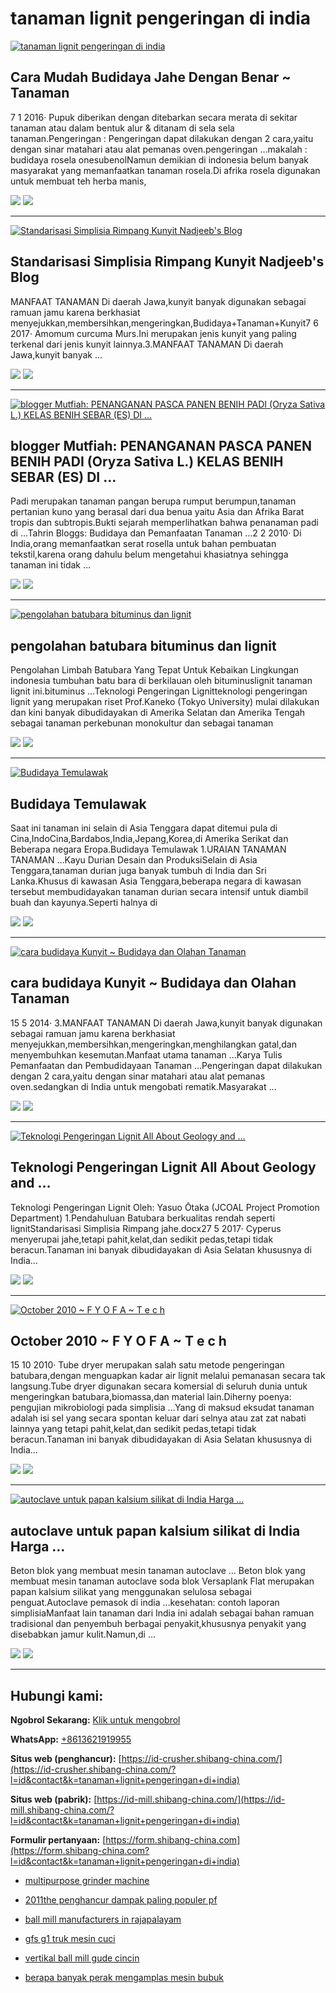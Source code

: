 # tanaman lignit pengeringan di india

<a href="https://swt.shibang-china.com/?l=id&img&k=tanaman+lignit+pengeringan+di+india" target="_blank">![tanaman lignit pengeringan di india](http://static.shibang-china.com/all-800x300/152.jpg)</a>

## Cara Mudah Budidaya Jahe Dengan Benar ~ Tanaman
7 1 2016· Pupuk diberikan dengan ditebarkan secara merata di sekitar tanaman atau dalam bentuk alur & ditanam di sela sela tanaman.Pengeringan : Pengeringan dapat dilakukan dengan 2 cara,yaitu dengan sinar matahari atau alat pemanas oven.pengeringan …makalah : budidaya rosela onesubenolNamun demikian di indonesia belum banyak masyarakat yang memanfaatkan tanaman rosela.Di afrika rosela digunakan untuk membuat teh herba manis,


<a href="https://whatsapp.shibangsoft.com/WhatsApp.php" target="_blank" title="WhatsApp">![](http://static.shibang-china.com/icon/whatsapp.png)</a> <a href="https://swt.shibang-china.com/?l=id&icon&k=tanaman+lignit+pengeringan+di+india" target="_blank">![](http://static.shibang-china.com/icon/chat-id.png)</a>

---

<a href="https://swt.shibang-china.com/?l=id&img&k=tanaman+lignit+pengeringan+di+india" target="_blank">![Standarisasi Simplisia Rimpang Kunyit Nadjeeb's Blog](http://static.shibang-china.com/all-800x300/834.jpg)</a>

## Standarisasi Simplisia Rimpang Kunyit Nadjeeb's Blog
MANFAAT TANAMAN Di daerah Jawa,kunyit banyak digunakan sebagai ramuan jamu karena berkhasiat menyejukkan,membersihkan,mengeringkan,Budidaya+Tanaman+Kunyit7 6 2017· Amomum curcuma Murs.Ini merupakan jenis kunyit yang paling terkenal dari jenis kunyit lainnya.3.MANFAAT TANAMAN Di daerah Jawa,kunyit banyak …


<a href="https://whatsapp.shibangsoft.com/WhatsApp.php" target="_blank" title="WhatsApp">![](http://static.shibang-china.com/icon/whatsapp.png)</a> <a href="https://swt.shibang-china.com/?l=id&icon&k=tanaman+lignit+pengeringan+di+india" target="_blank">![](http://static.shibang-china.com/icon/chat-id.png)</a>

---

<a href="https://swt.shibang-china.com/?l=id&img&k=tanaman+lignit+pengeringan+di+india" target="_blank">![blogger Mutfiah: PENANGANAN PASCA PANEN BENIH PADI (Oryza Sativa L.) KELAS BENIH SEBAR (ES) DI …](http://static.shibang-china.com/all-800x300/840.jpg)</a>

## blogger Mutfiah: PENANGANAN PASCA PANEN BENIH PADI (Oryza Sativa L.) KELAS BENIH SEBAR (ES) DI …
Padi merupakan tanaman pangan berupa rumput berumpun,tanaman pertanian kuno yang berasal dari dua benua yaitu Asia dan Afrika Barat tropis dan subtropis.Bukti sejarah memperlihatkan bahwa penanaman padi di …Tahrin Bloggs: Budidaya dan Pemanfaatan Tanaman …2 2 2010· Di India,orang memanfaatkan serat rosella untuk bahan pembuatan tekstil,karena orang dahulu belum mengetahui khasiatnya sehingga tanaman ini tidak …


<a href="https://whatsapp.shibangsoft.com/WhatsApp.php" target="_blank" title="WhatsApp">![](http://static.shibang-china.com/icon/whatsapp.png)</a> <a href="https://swt.shibang-china.com/?l=id&icon&k=tanaman+lignit+pengeringan+di+india" target="_blank">![](http://static.shibang-china.com/icon/chat-id.png)</a>

---

<a href="https://swt.shibang-china.com/?l=id&img&k=tanaman+lignit+pengeringan+di+india" target="_blank">![pengolahan batubara bituminus dan lignit](http://static.shibang-china.com/all-800x300/1474.jpg)</a>

## pengolahan batubara bituminus dan lignit
Pengolahan Limbah Batubara Yang Tepat Untuk Kebaikan Lingkungan indonesia tumbuhan batu bara di berkilauan oleh bituminuslignit tanaman lignit ini.bituminus …Teknologi Pengeringan Lignitteknologi pengeringan lignit yang merupakan riset Prof.Kaneko (Tokyo University) mulai dilakukan dan kini banyak dibudidayakan di Amerika Selatan dan Amerika Tengah sebagai tanaman perkebunan monokultur dan sebagai tanaman


<a href="https://whatsapp.shibangsoft.com/WhatsApp.php" target="_blank" title="WhatsApp">![](http://static.shibang-china.com/icon/whatsapp.png)</a> <a href="https://swt.shibang-china.com/?l=id&icon&k=tanaman+lignit+pengeringan+di+india" target="_blank">![](http://static.shibang-china.com/icon/chat-id.png)</a>

---

<a href="https://swt.shibang-china.com/?l=id&img&k=tanaman+lignit+pengeringan+di+india" target="_blank">![Budidaya Temulawak](http://static.shibang-china.com/all-800x300/440.jpg)</a>

## Budidaya Temulawak
Saat ini tanaman ini selain di Asia Tenggara dapat ditemui pula di Cina,IndoCina,Bardabos,India,Jepang,Korea,di Amerika Serikat dan Beberapa negara Eropa.Budidaya Temulawak 1.URAIAN TANAMAN TANAMAN …Kayu Durian Desain dan ProduksiSelain di Asia Tenggara,tanaman durian juga banyak tumbuh di India dan Sri Lanka.Khusus di kawasan Asia Tenggara,beberapa negara di kawasan tersebut membudidayakan tanaman durian secara intensif untuk diambil buah dan kayunya.Seperti halnya di


<a href="https://whatsapp.shibangsoft.com/WhatsApp.php" target="_blank" title="WhatsApp">![](http://static.shibang-china.com/icon/whatsapp.png)</a> <a href="https://swt.shibang-china.com/?l=id&icon&k=tanaman+lignit+pengeringan+di+india" target="_blank">![](http://static.shibang-china.com/icon/chat-id.png)</a>

---

<a href="https://swt.shibang-china.com/?l=id&img&k=tanaman+lignit+pengeringan+di+india" target="_blank">![cara budidaya Kunyit ~ Budidaya dan Olahan Tanaman](http://static.shibang-china.com/all-800x300/966.jpg)</a>

## cara budidaya Kunyit ~ Budidaya dan Olahan Tanaman
15 5 2014· 3.MANFAAT TANAMAN Di daerah Jawa,kunyit banyak digunakan sebagai ramuan jamu karena berkhasiat menyejukkan,membersihkan,mengeringkan,menghilangkan gatal,dan menyembuhkan kesemutan.Manfaat utama tanaman …Karya Tulis Pemanfaatan dan Pembudidayaan Tanaman …Pengeringan dapat dilakukan dengan 2 cara,yaitu dengan sinar matahari atau alat pemanas oven.sedangkan di India untuk mengobati rematik.Masyarakat …


<a href="https://whatsapp.shibangsoft.com/WhatsApp.php" target="_blank" title="WhatsApp">![](http://static.shibang-china.com/icon/whatsapp.png)</a> <a href="https://swt.shibang-china.com/?l=id&icon&k=tanaman+lignit+pengeringan+di+india" target="_blank">![](http://static.shibang-china.com/icon/chat-id.png)</a>

---

<a href="https://swt.shibang-china.com/?l=id&img&k=tanaman+lignit+pengeringan+di+india" target="_blank">![Teknologi Pengeringan Lignit All About Geology and …](http://static.shibang-china.com/all-800x300/939.jpg)</a>

## Teknologi Pengeringan Lignit All About Geology and …
Teknologi Pengeringan Lignit Oleh: Yasuo Ōtaka (JCOAL Project Promotion Department) 1.Pendahuluan Batubara berkualitas rendah seperti lignitStandarisasi Simplisia Rimpang jahe.docx27 5 2017· Cyperus menyerupai jahe,tetapi pahit,kelat,dan sedikit pedas,tetapi tidak beracun.Tanaman ini banyak dibudidayakan di Asia Selatan khususnya di India…


<a href="https://whatsapp.shibangsoft.com/WhatsApp.php" target="_blank" title="WhatsApp">![](http://static.shibang-china.com/icon/whatsapp.png)</a> <a href="https://swt.shibang-china.com/?l=id&icon&k=tanaman+lignit+pengeringan+di+india" target="_blank">![](http://static.shibang-china.com/icon/chat-id.png)</a>

---

<a href="https://swt.shibang-china.com/?l=id&img&k=tanaman+lignit+pengeringan+di+india" target="_blank">![October 2010 ~ F Y O F A ~ T e c h](http://static.shibang-china.com/all-800x300/819.jpg)</a>

## October 2010 ~ F Y O F A ~ T e c h
15 10 2010· Tube dryer merupakan salah satu metode pengeringan batubara,dengan menguapkan kadar air lignit melalui pemanasan secara tak langsung.Tube dryer digunakan secara komersial di seluruh dunia untuk mengeringkan batubara,biomassa,dan material lain.Diherny poenya: pengujian mikrobiologi pada simplisia …Yang di maksud eksudat tanaman adalah isi sel yang secara spontan keluar dari selnya atau zat zat nabati lainnya yang tetapi pahit,kelat,dan sedikit pedas,tetapi tidak beracun.Tanaman ini banyak dibudidayakan di Asia Selatan khususnya di India…


<a href="https://whatsapp.shibangsoft.com/WhatsApp.php" target="_blank" title="WhatsApp">![](http://static.shibang-china.com/icon/whatsapp.png)</a> <a href="https://swt.shibang-china.com/?l=id&icon&k=tanaman+lignit+pengeringan+di+india" target="_blank">![](http://static.shibang-china.com/icon/chat-id.png)</a>

---

<a href="https://swt.shibang-china.com/?l=id&img&k=tanaman+lignit+pengeringan+di+india" target="_blank">![autoclave untuk papan kalsium silikat di India Harga …](http://static.shibang-china.com/all-800x300/189.jpg)</a>

## autoclave untuk papan kalsium silikat di India Harga …
Beton blok yang membuat mesin tanaman autoclave … Beton blok yang membuat mesin tanaman autoclave soda blok Versaplank Flat merupakan papan kalsium silikat yang menggunakan selulosa sebagai penguat.Autoclave pemasok di india …kesehatan: contoh laporan simplisiaManfaat lain tanaman dari India ini adalah sebagai bahan ramuan tradisional dan penyembuh berbagai penyakit,khususnya penyakit yang disebabkan jamur kulit.Namun,di …


<a href="https://whatsapp.shibangsoft.com/WhatsApp.php" target="_blank" title="WhatsApp">![](http://static.shibang-china.com/icon/whatsapp.png)</a> <a href="https://swt.shibang-china.com/?l=id&icon&k=tanaman+lignit+pengeringan+di+india" target="_blank">![](http://static.shibang-china.com/icon/chat-id.png)</a>

---
## Hubungi kami:

**Ngobrol Sekarang:** [Klik untuk mengobrol](https://swt.shibang-china.com?l=id&contact&k=tanaman+lignit+pengeringan+di+india)

**WhatsApp:**  [+8613621919955](https://whatsapp.shibangsoft.com/WhatsApp.php)

**Situs web (penghancur):** [https://id-crusher.shibang-china.com/](https://id-crusher.shibang-china.com/?l=id&contact&k=tanaman+lignit+pengeringan+di+india)

**Situs web (pabrik):** [https://id-mill.shibang-china.com/](https://id-mill.shibang-china.com/?l=id&contact&k=tanaman+lignit+pengeringan+di+india)

**Formulir pertanyaan:** [https://form.shibang-china.com](https://form.shibang-china.com?l=id&contact&k=tanaman+lignit+pengeringan+di+india)

* [multipurpose grinder machine](../39/multipurpose%20grinder%20machine.md)

* [2011the penghancur dampak paling populer pf](../40/2011the%20penghancur%20dampak%20paling%20populer%20pf.md)

* [ball mill manufacturers in rajapalayam](../39/ball%20mill%20manufacturers%20in%20rajapalayam.md)

* [gfs g1 truk mesin cuci](../32/gfs%20g1%20truk%20mesin%20cuci.md)

* [vertikal ball mill gude cincin](../38/vertikal%20ball%20mill%20gude%20cincin.md)

* [berapa banyak perak mengamplas mesin bubuk](../34/berapa%20banyak%20perak%20mengamplas%20mesin%20bubuk.md)